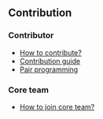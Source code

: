 ## Contribution

### Contributor

* [How to contribute?](/contribute/how-to-contribute/)
* [Contribution guide](/contribute/contribution-guide/)
* [Pair programming](/contribute/pair-programming/)

### Core team

* [How to join core team?](/how-to-join-core-team/)
